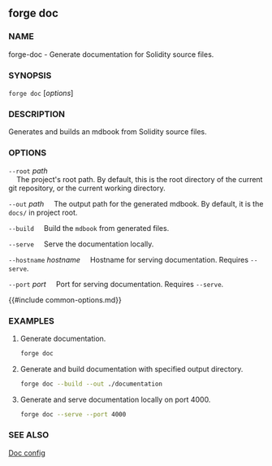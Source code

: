 ## forge doc

### NAME

forge-doc - Generate documentation for Solidity source files.

### SYNOPSIS

``forge doc`` [*options*]

### DESCRIPTION

Generates and builds an mdbook from Solidity source files.

### OPTIONS

`--root` *path*  
&nbsp;&nbsp;&nbsp;&nbsp;The project's root path. By default, this is the root directory of the current git repository, or the current working directory.

`--out` *path*
&nbsp;&nbsp;&nbsp;&nbsp;The output path for the generated mdbook. By default, it is the `docs/` in project root.

`--build`
&nbsp;&nbsp;&nbsp;&nbsp;Build the `mdbook` from generated files.

`--serve`
&nbsp;&nbsp;&nbsp;&nbsp;Serve the documentation locally.

`--hostname` *hostname*
&nbsp;&nbsp;&nbsp;&nbsp;Hostname for serving documentation. Requires `--serve`.

`--port` *port*
&nbsp;&nbsp;&nbsp;&nbsp;Port for serving documentation. Requires `--serve`.

{{#include common-options.md}}

### EXAMPLES

1. Generate documentation.
    ```sh
    forge doc
    ```
2. Generate and build documentation with specified output directory.
    ```sh
    forge doc --build --out ./documentation
    ```
3. Generate and serve documentation locally on port 4000.
    ```sh
    forge doc --serve --port 4000
    ```

### SEE ALSO

[Doc config](../config/doc-generator.md)
